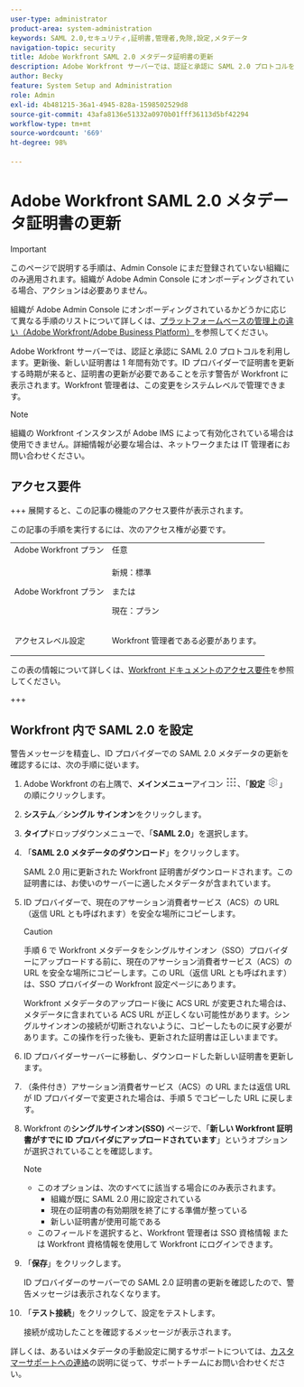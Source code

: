 ```yaml
---
user-type: administrator
product-area: system-administration
keywords: SAML 2.0,セキュリティ,証明書,管理者,免除,設定,メタデータ
navigation-topic: security
title: Adobe Workfront SAML 2.0 メタデータ証明書の更新
description: Adobe Workfront サーバーでは、認証と承認に SAML 2.0 プロトコルを利用します。更新後、新しい証明書は 1 年間有効です。ID プロバイダーで証明書を更新する時期が来ると、証明書の更新が必要であることを示す警告が Workfront に表示されます。Workfront 管理者は、この変更をシステムレベルで管理できます。
author: Becky
feature: System Setup and Administration
role: Admin
exl-id: 4b481215-36a1-4945-828a-1598502529d8
source-git-commit: 43afa8136e51332a0970b01fff36113d5bf42294
workflow-type: tm+mt
source-wordcount: '669'
ht-degree: 98%

---
```


# Adobe Workfront SAML 2.0 メタデータ証明書の更新

>[!IMPORTANT]
>
>このページで説明する手順は、Admin Console にまだ登録されていない組織にのみ適用されます。組織が Adobe Admin Console にオンボーディングされている場合、アクションは必要ありません。
>
>組織が Adobe Admin Console にオンボーディングされているかどうかに応じて異なる手順のリストについて詳しくは、[プラットフォームベースの管理上の違い（Adobe Workfront/Adobe Business Platform）](../../../administration-and-setup/get-started-wf-administration/actions-in-admin-console.md)を参照してください。

Adobe Workfront サーバーでは、認証と承認に SAML 2.0 プロトコルを利用します。更新後、新しい証明書は 1 年間有効です。ID プロバイダーで証明書を更新する時期が来ると、証明書の更新が必要であることを示す警告が Workfront に表示されます。Workfront 管理者は、この変更をシステムレベルで管理できます。

<!--Use this Important note box in the last few weeks before each update.

You must take action to update the metadata in your identity provider with the information from the renewed certificate before the specified date. Mismatched certificates can keep your users from logging in to Workfront after November 22, 2022.
 
-->

>[!NOTE]
>
>組織の Workfront インスタンスが Adobe IMS によって有効化されている場合は使用できません。詳細情報が必要な場合は、ネットワークまたは IT 管理者にお問い合わせください。

## アクセス要件

+++ 展開すると、この記事の機能のアクセス要件が表示されます。

この記事の手順を実行するには、次のアクセス権が必要です。

<table style="table-layout:auto"> 
 <col> 
 <col> 
 <tbody> 
  <tr> 
   <td role="rowheader">Adobe Workfront プラン</td> 
   <td>任意</td> 
  </tr> 
 <tr> 
  <td role="rowheader">Adobe Workfront プラン</td> 
  <td> <p>新規：標準 </p>
 <p>または</p> 
<p>現在：プラン </p> 
</td> 
 </tr>   
 <tr> 
   <td role="rowheader">アクセスレベル設定</td> 
   <td> <p>Workfront 管理者である必要があります。</p> </td> 
  </tr> 
 </tbody> 
</table>

この表の情報について詳しくは、[Workfront ドキュメントのアクセス要件](/help/quicksilver/administration-and-setup/add-users/access-levels-and-object-permissions/access-level-requirements-in-documentation.md)を参照してください。

+++

## Workfront 内で SAML 2.0 を設定

警告メッセージを精査し、ID プロバイダーでの SAML 2.0 メタデータの更新を確認するには、次の手順に従います。

1. Adobe Workfront の右上隅で、**メインメニュー**&#x200B;アイコン ![](assets/main-menu-icon.png)、「**設定** ![](assets/gear-icon-settings.png)」の順にクリックします。

1. **システム**／**シングル サインオン**&#x200B;をクリックします。

1. **タイプ**&#x200B;ドロップダウンメニューで、「**SAML 2.0**」を選択します。

1. 「**SAML 2.0 メタデータのダウンロード**」をクリックします。

   SAML 2.0 用に更新された Workfront 証明書がダウンロードされます。この証明書には、お使いのサーバーに適したメタデータが含まれています。

1. ID プロバイダーで、現在のアサーション消費者サービス（ACS）の URL（返信 URL とも呼ばれます）を安全な場所にコピーします。

   >[!CAUTION]
   >
   >手順 6 で Workfront メタデータをシングルサインオン（SSO）プロバイダーにアップロードする前に、現在のアサーション消費者サービス（ACS）の URL を安全な場所にコピーします。この URL（返信 URL とも呼ばれます）は、SSO プロバイダーの Workfront 設定ページにあります。
   >
   >
   >Workfront メタデータのアップロード後に ACS URL が変更された場合は、メタデータに含まれている ACS URL が正しくない可能性があります。シングルサインオンの接続が切断されないように、コピーしたものに戻す必要があります。この操作を行った後も、更新された証明書は正しいままです。

1. ID プロバイダーサーバーに移動し、ダウンロードした新しい証明書を更新します。
1. （条件付き）アサーション消費者サービス（ACS）の URL または返信 URL が ID プロバイダーで変更された場合は、手順 5 でコピーした URL に戻します。
1. Workfront の&#x200B;**シングルサインオン(SSO)** ページで、「**新しい Workfront 証明書がすでに ID プロバイダにアップロードされています**」というオプションが選択されていることを確認します。

   >[!NOTE]
   >
   >* このオプションは、次のすべてに該当する場合にのみ表示されます。
   >   * 組織が既に SAML 2.0 用に設定されている
   >   * 現在の証明書の有効期限を終了にする準備が整っている
   >   * 新しい証明書が使用可能である
   >* このフィールドを選択すると、Workfront 管理者は SSO 資格情報 または Workfront 資格情報を使用して Workfront にログインできます。

1. 「**保存**」をクリックします。

   ID プロバイダーのサーバーでの SAML 2.0 証明書の更新を確認したので、警告メッセージは表示されなくなります。

1. 「**テスト接続**」をクリックして、設定をテストします。

   接続が成功したことを確認するメッセージが表示されます。

詳しくは、あるいはメタデータの手動設定に関するサポートについては、[カスタマーサポートへの連絡](../../../workfront-basics/tips-tricks-and-troubleshooting/contact-customer-support.md)の説明に従って、サポートチームにお問い合わせください。
